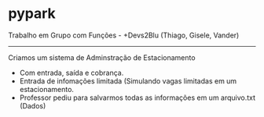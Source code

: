 # pypark

Trabalho em Grupo com Funções - +Devs2Blu (Thiago, Gisele, Vander)

------------------------------------------------------------------------
Criamos um sistema de Adminstração de Estacionamento
- Com entrada, saída e cobrança.
- Entrada de infomações limitada (Simulando vagas limitadas em um estacionamento.
- Professor pediu para salvarmos todas as informações em um arquivo.txt (Dados)

